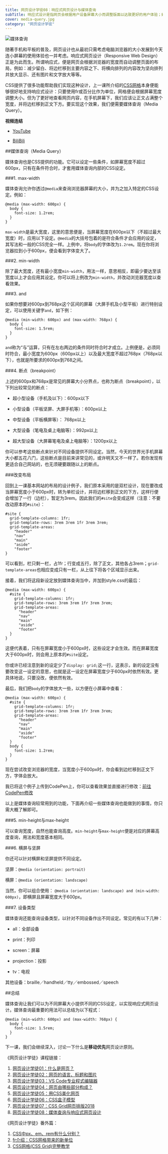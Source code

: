 ```yaml
---
title: 网页设计学徒08：响应式网页设计与媒体查询
subTitle: 响应式设计是指网页会根据用户设备屏幕大小而调整版面以达致更好的用户体验；媒体查询（Media Query）则是实现这一设计的重要工具。
cover: media-query.jpg
category: "网页设计学徒"
---
```


![媒体查询](media-query.jpg)

随著手机和平板的普及，网页设计也从最初只需考虑电脑浏览器的大小发展到今天连小屏幕的使用体验也一并考虑。响应式网页设计（Responsive Web Design）正是为此而生。所谓响应式，便是网页会根据浏览器的宽度而自动调整页面的布局，例如：减少留白、将边栏移到主要内容之下、将横向排列的内容改为坚向排列并放大显示、还有图片和文字放大等等。

CSS提供了很多功能帮助我们实现这种设计，上一课所介绍的[CSS网格](/css-grid)本身便能够很好地支持响应式设计：只要使用fr或百分比作为单位，网格便会根据屏幕宽度调整大小。但为了更好地查看网页内容，在手机屏幕下，我们应该让正文占满整个宽度，并将边栏移到正文下方。要实现这个效果，我们便需要媒体查询（Media Query）。

**视频连结**

* [YouTube](https://youtu.be/Zph2c4gQ36g)

* [BiliBili](https://www.bilibili.com/video/av25700729/)

##媒体查询（Media Query）

媒体查询也是CSS提供的功能。它可以设定一些条件，如屏幕宽度不超过600px，只有在条件符合时，才套用媒体查询内部的CSS设定。

###1. max-width

媒体查询允许你透过`@media`来查询浏览器屏幕的大小，并为之加入特定的CSS设定。例如：

```
@media (max-width: 600px) {
  body {
    font-size: 1.2rem;
  }
}
```

`max-width`是最大宽度，这里的意思便是，当屏幕宽度在600px以下（不超过最大宽度）时，应用以下设定。`@media`的大括号包着的是符合条件才会应用的设定，其写法和一般的CSS完全一样。上例中，将`body`的字体改为`1.2rem`。现在你将浏览器拉到小于600px，便会看到字体变大了。

###2. min-width

除了最大宽度，还有最小宽度`min-width`，用法一样，意思相反，即最少要达至该宽度以上才会应用其设定。你可以将上例改为`min-width`，并改动浏览器宽度以查看效果。

###3. and

如果你想要对600px到768px这个区间的屏幕（大屏手机及小型平板）进行特别设定，可以使用关键字`and`，如下例：

```
@media (min-width: 600px) and (max-width: 768px) {
  body {
    font-size: 1.5rem;
  }
}
```

`and`称为“与”运算，只有在左右两边的条件同时符合时才成立。上例便是，必须同时符合，最小宽度为600px（600px以上）以及最大宽度不超过768px（768px以下），也就是所要求的600px到768之间。

###4. 断点（breakpoint）

上述的600px和768px是常见的屏幕大小分界点，也称为断点（breakpoint），以下列出较常见的断点：

* 超小型设备（手机及以下）：600px以下

* 小型设备（平板坚屏、大屏手机等）：600px以上

* 中型设备（平板横屏等）： 768px以上

* 大型设备（笔电及桌上电脑等）：992px以上

* 超大型设备（大屏幕笔电及桌上电脑等）：1200px以上

你可以参考这些断点来针对不同设备提供不同设定。当然，今天的世界光手机屏幕大小都五花八门，这些断点是目前来讲常见的，或许明天又不一样了。若你发现有更适合自己网站的，也无须硬要跟随以上的断点。

###改变布局

回到上一课基本网站的布局的设计例子，我们原本采用的是双栏设计，现在要改成当屏幕宽度小于600px时，转为单栏设计，并将边栏移到正文的下方，这样行便会增加了一行（边栏），暂定为3rem。因此我们的`#site`会变成这样（注意：不要改动原本的`#site`）：

```
#site {
  grid-template-columns: 1fr;
  grid-template-rows: 3rem 3rem 1fr 3rem 3rem;
  grid-template-areas:
    "header"
    "nav"
    "main"
    "aside"
    "footer"
}
```

可以看到，栏只剩一栏，占1fr；行变成五行，除了正文，其他各占3rem；`grid-template-areas`也相应变成只有一栏，从上往下将各个区域显示出来。

接着，我们将这段新设定放到媒体查询当中，并加到style.css的最后：

```
@media (max-width: 600px) {
  #site {
    grid-template-columns: 1fr;
    grid-template-rows: 3rem 3rem 1fr 3rem 3rem;
    grid-template-areas:
      "header"
      "nav"
      "main"
      "aside"
      "footer"
  }
}
```

这便代表着，只有在屏幕宽度小于600px时，这些设定才会生效。而在屏幕宽度大于600px时，则会用上原本的`#site`设定。

你或许已经注意到新的设定少了`display: grid;`这一行，这表示，新的设定没有要改变这一设定的意思，也就是这一设定在屏幕宽度少于600px时依然有效。更具体地说，只要没改，便依然有效。

最后，我们把`body`的字体放大一些，以方便在小屏幕中查看：

```
@media (max-width: 600px) {
  #site {
    grid-template-columns: 1fr;
    grid-template-rows: 3rem 3rem 1fr 3rem 3rem;
    grid-template-areas:
      "header"
      "nav"
      "main"
      "aside"
      "footer"
  }
  body {
    font-size: 1.2rem;
  }
}
```

现在尝试改变浏览器的宽度，当宽度小于600px时，你会看到边栏移到正文下方，字体会放大。

我已将这个例子上传到CodePen上，你可以查看效果並直接进行修改：[前往CodePen修改](https://codepen.io/ZacharyChim/pen/qKMKPY)

以上是媒体查询较常用到的功能，下面再介绍一些媒体查询也能做到的事情，你只需大概了解即可。

###5. min-height与max-height

可以查询宽度，自然也能查询高度。`min-height`与`max-height`便是对应的屏幕高度查询，用法和宽度基本相同。

###6. 横屏与坚屏

你还可以针对横屏和坚屏提供不同设定。

坚屏：`@media (orientation: portrait)`

横屏：`@media (orientation: landscape)`

当然，你可以组合使用： `@media (orientation: landscape) and (min-width: 600px)`，即横屏且屏幕宽度大于600px。

###7. 设备类型

媒体查询还能查询设备类型，以针对不同设备作出不同设定。常见的有以下几种：

* all：全部设备

* print：列印

* screen：屏幕

* projection：投影

* tv：电视

其他设备：braille／handheld／tty／embossed／speech

##总结

媒体查询让我们可以为不同屏幕大小提供不同的CSS设定，以实现响应式网页设计。媒体查询最重要的用法可以总结为以下程式：

```
@media (min-width: 600px) and (max-width: 768px) {
  body {
    font-size: 1.5rem;
  }
}
```

下一课，我们会继续深入，讨论一下什么是**移动优先**网页设计原则。

《网页设计学徒》课程链接：
1. [网页设计学徒01：什么是网页？](/web-design)
2. [网页设计学徒02：网页的语言、标题和图片](/html-tags)
3. [网页设计学徒03：VS Code专业程式编辑器](/vs-code)
4. [网页设计学徒04：网页由哪些部分构成？](/html-sementic)
5. [网页设计学徒05：用CSS美化网页](/css)
6. [网页设计学徒06：CSS盒子模型](/css-box-model)
7. [网页设计学徒07：CSS Grid网页排版2018](/css-grid)
8. [网页设计学徒08：媒体查询与响应式网页设计](/media-query)

《网页设计学徒》番外篇：
1. [CSS中px、em、rem有什么分别？](/px-em-rem)
2. [fr介绍：CSS网格带来的新单位](/fr-css-grid)
3. [CSS网格(CSS Grid)完整教学](/css-grid-grid)
